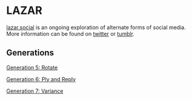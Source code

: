 # LAZAR

[lazar.social](https://lazar.social/) is an ongoing exploration of alternate forms of social media. More information can be found on [twitter](https://twitter.com/lazardotsocial) or [tumblr](https://lazardotsocial.tumblr.com).

## Generations
[Generation 5: Rotate](https://github.com/akirchner333/lazar/tree/gen-5-rotate)

[Generation 6: Ply and Reply](https://github.com/akirchner333/lazar/tree/gen-6-ply)

[Generation 7: Variance](https://github.com/akirchner333/lazar/tree/gen-7-distance)
